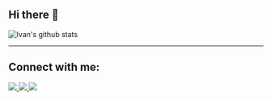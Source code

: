 <!--
**IvanPerez9/IvanPerez9** is a ✨ _special_ ✨ repository because its `README.md` (this file) appears on your GitHub profile.

Here are some ideas to get you started:

- 🔭 I’m currently working on ...
- 🌱 I’m currently learning ...
- 👯 I’m looking to collaborate on ...
- 🤔 I’m looking for help with ...
- 💬 Ask me about ...
- 📫 How to reach me: ...
- 😄 Pronouns: ...
- ⚡ Fun fact: ...
-->

## Hi there 👋

![Ivan's github stats](https://github-readme-stats.vercel.app/api?username=IvanPerez9&count_private=true&show_icons=true&theme=onedark&hide=contribs)

<!-- 
[![Top Langs](https://github-readme-stats.vercel.app/api/top-langs/?username=IvanPerez9&layout=compact)](https://github.com/IvanPerez9)
-->
---
## Connect with me:

<!--  En Markdown, fix link
![Linkedin Badge](https://img.shields.io/badge/-IvanPerezHuete-blue?style=flat&logo=Linkedin&logoColor=white&link=https://www.linkedin.com/in/ivan-perez-huete/)
![Gmail Badge](https://img.shields.io/badge/-iperezhuete-c14438?style=flat&logo=Gmail&logoColor=white&link=mailto:iperezhuete@gmail.com)
![Website Badge](https://img.shields.io/badge/-ivanperez9.github.io-blueviolet?style=flat&logo=Google-Chrome&logoColor=white&link=https://ivanperez9.github.io/)
-->

<a href="https://www.linkedin.com/in/ivan-perez-huete/">
   <img src="https://img.shields.io/badge/linkedin-%230077B5.svg?&style=for-the-badge&logo=linkedin&logoColor=white" />
</a>

<a href="mailto:iperezhuete@gmail.com">
   <img src="https://img.shields.io/badge/Gmail-D14836?style=for-the-badge&logo=gmail&logoColor=white" />
</a>

<a href="https://ivanperez9.github.io/">
   <img src="https://img.shields.io/badge/-ivanperez9.github.io-blueviolet?style=for-the-badge&logo=Google-Chrome&logoColor=white" />
</a>



